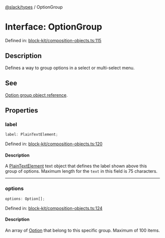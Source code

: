 [@slack/types](../index.md) / OptionGroup

# Interface: OptionGroup

Defined in: [block-kit/composition-objects.ts:115](https://github.com/slackapi/node-slack-sdk/blob/main/packages/types/src/block-kit/composition-objects.ts#L115)

## Description

Defines a way to group options in a select or multi-select menu.

## See

[Option group object reference](https://docs.slack.dev/reference/block-kit/composition-objects/option-group-object).

## Properties

### label

```ts
label: PlainTextElement;
```

Defined in: [block-kit/composition-objects.ts:120](https://github.com/slackapi/node-slack-sdk/blob/main/packages/types/src/block-kit/composition-objects.ts#L120)

#### Description

A [PlainTextElement](PlainTextElement.md) text object that defines the label shown above this group of options.
Maximum length for the `text` in this field is 75 characters.

***

### options

```ts
options: Option[];
```

Defined in: [block-kit/composition-objects.ts:124](https://github.com/slackapi/node-slack-sdk/blob/main/packages/types/src/block-kit/composition-objects.ts#L124)

#### Description

An array of [Option](../type-aliases/Option.md) that belong to this specific group. Maximum of 100 items.
